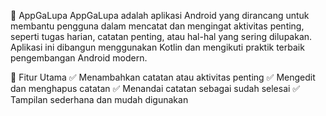 📱 AppGaLupa
AppGaLupa adalah aplikasi Android yang dirancang untuk membantu pengguna dalam mencatat dan mengingat aktivitas penting, seperti tugas harian, catatan penting, atau hal-hal yang sering dilupakan. Aplikasi ini dibangun menggunakan Kotlin dan mengikuti praktik terbaik pengembangan Android modern.

📌 Fitur Utama
✅ Menambahkan catatan atau aktivitas penting
✅ Mengedit dan menghapus catatan
✅ Menandai catatan sebagai sudah selesai
✅ Tampilan sederhana dan mudah digunakan
